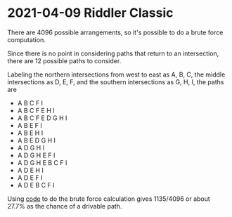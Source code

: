 2021-04-09 Riddler Classic
==========================
There are 4096 possible arrangements, so it's possible to do a brute force
computation.

Since there is no point in considering paths that return to an intersection,
there are 12 possible paths to consider.

Labeling the northern intersections from west to east as A, B, C,
the middle intersections as D, E, F, and the southern intersections
as G, H, I, the paths are
* A B C F I
* A B C F E H I
* A B C F E D G H I
* A B E F I
* A B E H I
* A B E D G H I
* A D G H I
* A D G H E F I
* A D G H E B C F I
* A D E H I
* A D E F I
* A D E B C F I

Using [code](20210409c.hs) to do the brute force calculation gives 1135/4096
or about 27.7% as the chance of a drivable path.
